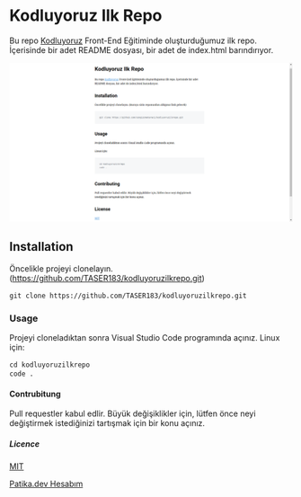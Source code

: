 # Kodluyoruz Ilk Repo

Bu repo [Kodluyoruz](https://kodluyoruz.org/) Front-End Eğitiminde oluşturduğumuz ilk repo. İçerisinde bir adet README dosyası, bir adet de index.html barındırıyor.

![Proje](https://raw.githubusercontent.com/Kodluyoruz/taskforce/main/git/odev1/figures/markdown.png)

## Installation

Öncelikle projeyi clonelayın.(https://github.com/TASER183/kodluyoruzilkrepo.git)

```
git clone https://github.com/TASER183/kodluyoruzilkrepo.git
```

### Usage

Projeyi cloneladıktan sonra Visual Studio Code programında açınız.
Linux için:

```
cd kodluyoruzilkrepo
code .
```

#### Contrubitung

Pull requestler kabul edlir. Büyük değişiklikler için, lütfen önce neyi değiştirmek istediğinizi tartışmak için bir konu açınız.

##### Licence

[MIT](https://choosealicense.com/licenses/mit/)

[Patika.dev Hesabım](https://app.patika.dev/raser)
